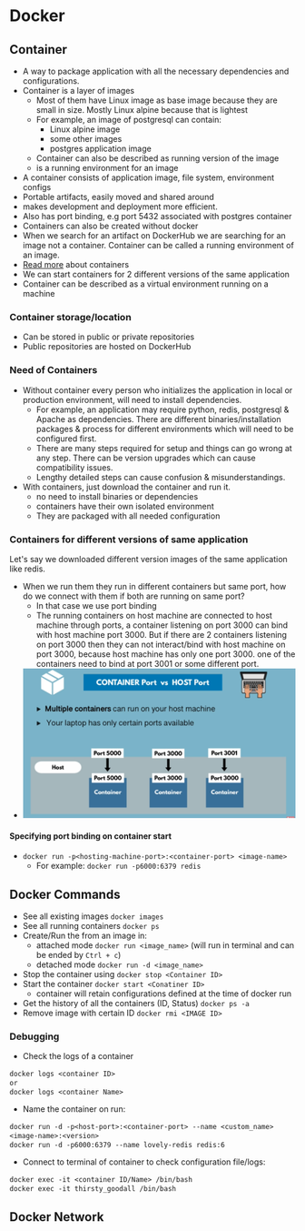 # Docker

## Container
- A way to package application with all the necessary dependencies and configurations.
- Container is a layer of images
    - Most of them have Linux image as base image because they are small in size. Mostly Linux alpine because that is lightest
    - For example, an image of postgresql can contain:
        - Linux alpine image
        - some other images
        - postgres application image
    - Container can also be described as running version of the image
    - is a running environment for an image
- A container consists of application image, file system, environment configs
- Portable artifacts, easily moved and shared around
- makes development and deployment more efficient.
- Also has port binding, e.g port 5432 associated with postgres container
- Containers can also be created without docker
- When we search for an artifact on DockerHub we are searching for an image not a container. Container can be called a running environment of an image.
- [Read more](https://www.ibm.com/topics/containers) about containers
- We can start containers for 2 different versions of the same application
- Container can be described as a virtual environment running on a machine

### Container storage/location
- Can be stored in public or private repositories
- Public repositories are hosted on DockerHub

### Need of Containers
- Without container every person who initializes the application in local or production environment, will need to install dependencies.
    - For example, an application may require python, redis, postgresql & Apache as dependencies. There are different binaries/installation packages & process for different environments which will need to be configured first.
    - There are many steps required for setup and things can go wrong at any step. There can be version upgrades which can cause compatibility issues.
    - Lengthy detailed steps can cause confusion & misunderstandings.
- With containers, just download the container and run it.
    - no need to install binaries or dependencies
    - containers have their own isolated environment
    - They are packaged with all needed configuration

### Containers for different versions of same application
Let's say we downloaded different version images of the same application like redis.
- When we run them they run in different containers but same port, how do we connect with them if both are running on same port?
    - In that case we use port binding
    - The running containers on host machine are connected to host machine through ports, a container listening on port 3000 can bind with host machine port 3000. But if there are 2 containers listening on port 3000 then they can not interact/bind with host machine on port 3000, because host machine has only one port 3000. one of the containers need to bind at port 3001 or some different port.
- ![ports-binding-image](../images/port-binding.png)

#### Specifying port binding on container start
- `docker run -p<hosting-machine-port>:<container-port> <image-name>`
    - For example: `docker run -p6000:6379 redis`

## Docker Commands
- See all existing images `docker images`
- See all running containers `docker ps`
- Create/Run the from an image in:
    - attached mode `docker run <image_name>` (will run in terminal and can be ended by `Ctrl + c`)
    - detached mode `docker run -d <image_name>`
- Stop the container using `docker stop <Container ID>`
- Start the container `docker start <Conatiner ID>`
    - container will retain configurations defined at the time of docker run
- Get the history of all the containers (ID, Status) `docker ps -a`
- Remove image with certain ID `docker rmi <IMAGE ID>`

### Debugging
- Check the logs of a container
```
docker logs <container ID>
or
docker logs <container Name>
```

- Name the container on run:
```
docker run -d -p<host-port>:<container-port> --name <custom_name> <image-name>:<version>
docker run -d -p6000:6379 --name lovely-redis redis:6
```

- Connect to terminal of container to check configuration file/logs:
```
docker exec -it <container ID/Name> /bin/bash
docker exec -it thirsty_goodall /bin/bash
```

## Docker Network